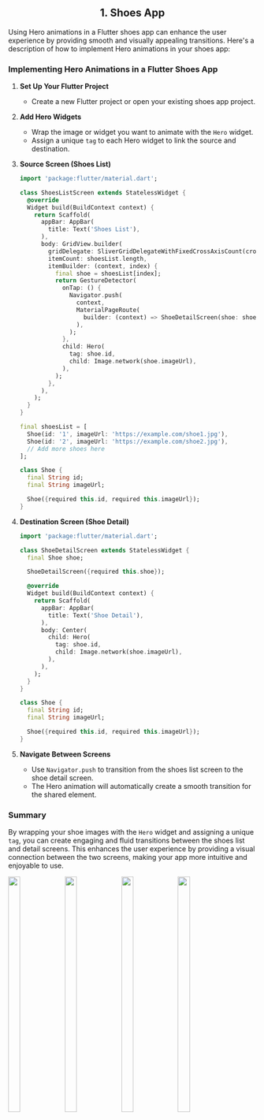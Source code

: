 
<h2 align = "center"> 1. Shoes App </h2>

Using Hero animations in a Flutter shoes app can enhance the user experience by providing smooth and visually appealing transitions. Here's a description of how to implement Hero animations in your shoes app:

### Implementing Hero Animations in a Flutter Shoes App

1. **Set Up Your Flutter Project**
   - Create a new Flutter project or open your existing shoes app project.

2. **Add Hero Widgets**
   - Wrap the image or widget you want to animate with the `Hero` widget.
   - Assign a unique `tag` to each Hero widget to link the source and destination.

3. **Source Screen (Shoes List)**
   ```dart
   import 'package:flutter/material.dart';

   class ShoesListScreen extends StatelessWidget {
     @override
     Widget build(BuildContext context) {
       return Scaffold(
         appBar: AppBar(
           title: Text('Shoes List'),
         ),
         body: GridView.builder(
           gridDelegate: SliverGridDelegateWithFixedCrossAxisCount(crossAxisCount: 2),
           itemCount: shoesList.length,
           itemBuilder: (context, index) {
             final shoe = shoesList[index];
             return GestureDetector(
               onTap: () {
                 Navigator.push(
                   context,
                   MaterialPageRoute(
                     builder: (context) => ShoeDetailScreen(shoe: shoe),
                   ),
                 );
               },
               child: Hero(
                 tag: shoe.id,
                 child: Image.network(shoe.imageUrl),
               ),
             );
           },
         ),
       );
     }
   }

   final shoesList = [
     Shoe(id: '1', imageUrl: 'https://example.com/shoe1.jpg'),
     Shoe(id: '2', imageUrl: 'https://example.com/shoe2.jpg'),
     // Add more shoes here
   ];

   class Shoe {
     final String id;
     final String imageUrl;

     Shoe({required this.id, required this.imageUrl});
   }
   ```

4. **Destination Screen (Shoe Detail)**
   ```dart
   import 'package:flutter/material.dart';

   class ShoeDetailScreen extends StatelessWidget {
     final Shoe shoe;

     ShoeDetailScreen({required this.shoe});

     @override
     Widget build(BuildContext context) {
       return Scaffold(
         appBar: AppBar(
           title: Text('Shoe Detail'),
         ),
         body: Center(
           child: Hero(
             tag: shoe.id,
             child: Image.network(shoe.imageUrl),
           ),
         ),
       );
     }
   }

   class Shoe {
     final String id;
     final String imageUrl;

     Shoe({required this.id, required this.imageUrl});
   }
   ```

5. **Navigate Between Screens**
   - Use `Navigator.push` to transition from the shoes list screen to the shoe detail screen.
   - The Hero animation will automatically create a smooth transition for the shared element.

### Summary

By wrapping your shoe images with the `Hero` widget and assigning a unique `tag`, you can create engaging and fluid transitions between the shoes list and detail screens. This enhances the user experience by providing a visual connection between the two screens, making your app more intuitive and enjoyable to use.





<img src = "https://github.com/user-attachments/assets/95628a7d-f2d2-4f39-918e-b93a92028d30" width=22% height=35%>
<img src = "https://github.com/user-attachments/assets/1327d6c5-d144-4ebf-a73a-84d635a68d89" width=22% height=35%>
<img src = "https://github.com/user-attachments/assets/b783f2f1-2f91-423d-a4b7-c9f6f21510e4" width=22% height=35%>
<img src = "https://github.com/user-attachments/assets/44bbabb7-cc69-4220-ab73-cb15940bc709" width=22% height=35%>




